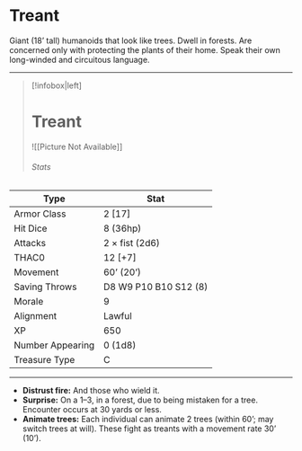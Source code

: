 # Treant

Giant (18’ tall) humanoids that look like trees. Dwell in forests. Are concerned only with protecting the plants of their home. Speak their own long-winded and circuitous language.

------
> [!infobox|left] 
>  # Treant
>  ![[Picture Not Available]] 
>  ###### Stats 
| Type                    | Stat        |
| ---------------- | ------------------------------ | 
| Armor Class     | 2 [17]                |
| Hit Dice         | 8 (36hp)              |
| Attacks          | 2 × fist (2d6)        |
| THAC0            | 12 [+7]               |
| Movement         | 60’ (20’)             |
| Saving Throws    | D8 W9 P10 B10 S12 (8) |
| Morale           | 9                     |
| Alignment        | Lawful                |
| XP               | 650                   |
| Number Appearing | 0 (1d8)               |
| Treasure Type    | C                     |

------

- **Distrust fire:** And those who wield it.
- **Surprise:** On a 1–3, in a forest, due to being mistaken for a tree. Encounter occurs at 30 yards or less.
- **Animate trees:** Each individual can animate 2 trees (within 60’; may switch trees at will). These fight as treants with a movement rate 30’ (10’).